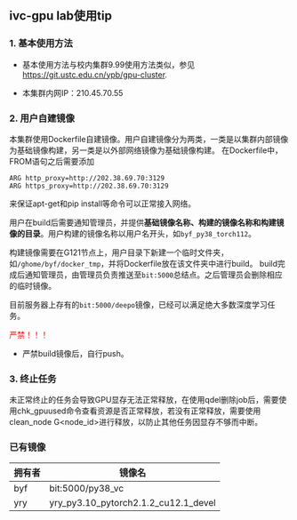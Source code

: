 ## ivc-gpu lab使用tip
### 1. 基本使用方法
- 基本使用方法与校内集群9.99使用方法类似，参见 https://git.ustc.edu.cn/ypb/gpu-cluster.

- 本集群内网IP：210.45.70.55

### 2. 用户自建镜像
本集群使用Dockerfile自建镜像。用户自建镜像分为两类，一类是以集群内部镜像为基础镜像构建，另一类是以外部网络镜像为基础镜像构建。
在Dockerfile中，FROM语句之后需要添加
```
ARG http_proxy=http://202.38.69.70:3129
ARG https_proxy=http://202.38.69.70:3129
```
来保证apt-get和pip install等命令可以正常接入网络。

用户在build后需要通知管理员，并提供**基础镜像名称、构建的镜像名称和构建镜像的目录**。用户构建的镜像名称以用户名开头，如`byf_py38_torch112`。

构建镜像需要在G121节点上，用户目录下新建一个临时文件夹，如`/ghome/byf/docker_tmp`，并将Dockerfile放在该文件夹中进行build。
build完成后通知管理员，由管理员负责推送至`bit:5000`总结点。之后管理员会删除相应的临时镜像。

目前服务器上存有的`bit:5000/deepo`镜像，已经可以满足绝大多数深度学习任务。

<span style="color:red">严禁！！！</span>
- 严禁build镜像后，自行push。

### 3. 终止任务
未正常终止的任务会导致GPU显存无法正常释放，在使用qdel删除job后，需要使用chk_gpuused命令查看资源是否正常释放，若没有正常释放，需要使用clean_node G<node_id>进行释放，以防止其他任务因显存不够而中断。


### 已有镜像
| 拥有者 | 镜像名 |
|---------|---------|
| byf   | bit:5000/py38_vc    |
| yry   | yry_py3.10_pytorch2.1.2_cu12.1_devel   |
